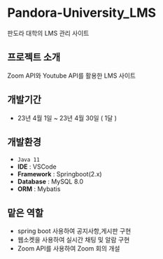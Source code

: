 # Pandora-University_LMS
판도라 대학의 LMS 관리 사이트

## 프로젝트 소개
Zoom API와 Youtube API를 활용한 LMS 사이트

## 개발기간
- 23년 4월 1일 ~ 23년 4월 30일 ( 1달 )

## 개발환경
- `Java 11`
- **IDE** : VSCode
- **Framework** : Springboot(2.x)
- **Database** : MySQL 8.0
- **ORM** : Mybatis

## 맡은 역할
- spring boot 사용하여 공지사항,게시판 구현
- 웹소켓을 사용하여 실시간 채팅 및 알람 구현
- Zoom API를 사용하여 Zoom 회의 개설
